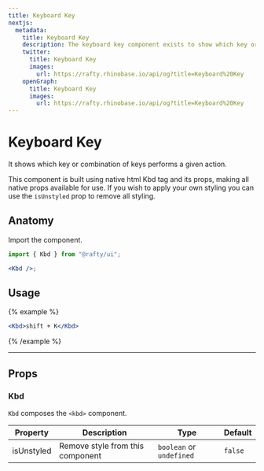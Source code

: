 ```yaml
---
title: Keyboard Key
nextjs:
  metadata:
    title: Keyboard Key
    description: The keyboard key component exists to show which key or combination of keys performs a given action.
    twitter:
      title: Keyboard Key
      images:
        url: https://rafty.rhinobase.io/api/og?title=Keyboard%20Key
    openGraph:
      title: Keyboard Key
      images:
        url: https://rafty.rhinobase.io/api/og?title=Keyboard%20Key
---
```


# Keyboard Key

It shows which key or combination of keys performs a given action.

This component is built using native html Kbd tag and its props, making all native props available for use. If you wish to apply your own styling you can use the `isUnstyled` prop to remove all styling.

## Anatomy

Import the component.

```jsx
import { Kbd } from "@rafty/ui";

<Kbd />;
```

## Usage

{% example %}

```jsx
<Kbd>shift + K</Kbd>
```

{% /example %}

---

## Props

### Kbd

`Kbd` composes the `<kbd>` component.

| Property   | Description                      | Type                     | Default |
| ---------- | -------------------------------- | ------------------------ | ------- |
| isUnstyled | Remove style from this component | `boolean` or `undefined` | `false` |
